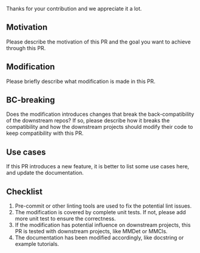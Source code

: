 Thanks for your contribution and we appreciate it a lot.

## Motivation
Please describe the motivation of this PR and the goal you want to achieve through this PR.

## Modification
Please briefly describe what modification is made in this PR.

## BC-breaking
Does the modification introduces changes that break the back-compatibility of the downstream repos?
If so, please describe how it breaks the compatibility and how the downstream projects should modify their code to keep compatibility with this PR.

## Use cases
If this PR introduces a new feature, it is better to list some use cases here, and update the documentation.

## Checklist

1. Pre-commit or other linting tools are used to fix the potential lint issues.
2. The modification is covered by complete unit tests. If not, please add more unit test to ensure the correctness.
3. If the modification has potential influence on downstream projects, this PR is tested with downstream projects, like MMDet or MMCls.
4. The documentation has been modified accordingly, like docstring or example tutorials.
